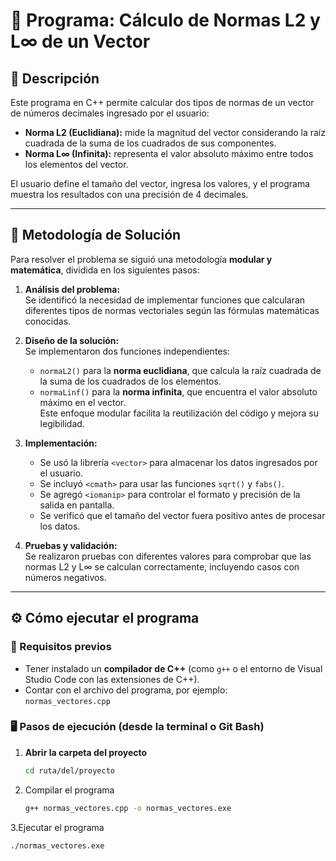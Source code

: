 # 📏 Programa: Cálculo de Normas L2 y L∞ de un Vector

## 📘 Descripción
Este programa en C++ permite calcular dos tipos de normas de un vector de números decimales ingresado por el usuario:  
- **Norma L2 (Euclidiana):** mide la magnitud del vector considerando la raíz cuadrada de la suma de los cuadrados de sus componentes.  
- **Norma L∞ (Infinita):** representa el valor absoluto máximo entre todos los elementos del vector.

El usuario define el tamaño del vector, ingresa los valores, y el programa muestra los resultados con una precisión de 4 decimales.

---

## 🧠 Metodología de Solución
Para resolver el problema se siguió una metodología **modular y matemática**, dividida en los siguientes pasos:

1. **Análisis del problema:**  
   Se identificó la necesidad de implementar funciones que calcularan diferentes tipos de normas vectoriales según las fórmulas matemáticas conocidas.

2. **Diseño de la solución:**  
   Se implementaron dos funciones independientes:
   - `normaL2()` para la **norma euclidiana**, que calcula la raíz cuadrada de la suma de los cuadrados de los elementos.  
   - `normaLinf()` para la **norma infinita**, que encuentra el valor absoluto máximo en el vector.  
   Este enfoque modular facilita la reutilización del código y mejora su legibilidad.

3. **Implementación:**  
   - Se usó la librería `<vector>` para almacenar los datos ingresados por el usuario.  
   - Se incluyó `<cmath>` para usar las funciones `sqrt()` y `fabs()`.  
   - Se agregó `<iomanip>` para controlar el formato y precisión de la salida en pantalla.  
   - Se verificó que el tamaño del vector fuera positivo antes de procesar los datos.

4. **Pruebas y validación:**  
   Se realizaron pruebas con diferentes valores para comprobar que las normas L2 y L∞ se calculan correctamente, incluyendo casos con números negativos.

---

## ⚙️ Cómo ejecutar el programa

### 🔧 Requisitos previos
- Tener instalado un **compilador de C++** (como `g++` o el entorno de Visual Studio Code con las extensiones de C++).
- Contar con el archivo del programa, por ejemplo:  
  `normas_vectores.cpp`

### 🖥️ Pasos de ejecución (desde la terminal o Git Bash)

1. **Abrir la carpeta del proyecto**
   ```bash
   cd ruta/del/proyecto
2. Compilar el programa
   ```bash
   g++ normas_vectores.cpp -o normas_vectores.exe
3.Ejecutar el programa
 ```bash
./normas_vectores.exe
